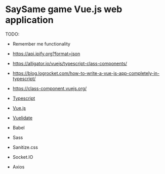 # SaySame game Vue.js web application

TODO:
- Remember me functionality
- https://api.ipify.org?format=json


- https://alligator.io/vuejs/typescript-class-components/
- https://blog.logrocket.com/how-to-write-a-vue-js-app-completely-in-typescript/
- https://class-component.vuejs.org/


- [Typescript](https://www.youtube.com/watch?v=ahCwqrYpIuM)
- [Vue.js](https://vuejs.org)
- [Vuelidate](https://vuelidate.js.org)
- Babel
- Sass
- Sanitize.css
- Socket.IO
- Axios
